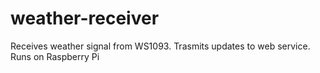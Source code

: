 weather-receiver
================

Receives weather signal from WS1093. Trasmits updates to web service. Runs on Raspberry Pi
